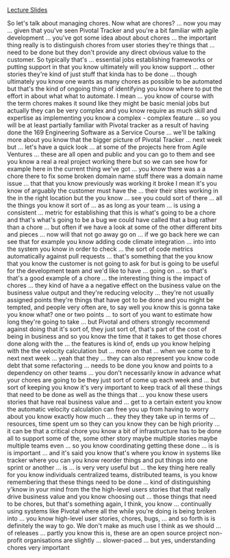 <a href=https://edge.edx.org/assets/courseware/v1/5e49b3e13c34b45143ba876e0bfa3d4f/asset-v1:AgileVentures+AV102+Spring_2017+type@asset+block/2.2-_Managing_Chores.pdf>Lecture Slides</a>

So let's talk about managing chores. Now what are chores? ... now you may
... given that you've seen Pivotal Tracker and you're a bit familiar
with agile development ... you've got some idea about about chores
... the important thing really is to distinguish chores from user stories
they're things that ... need to be done
but they don't provide any direct obvious value to the customer. So typically
that's ...
essential jobs establishing frameworks or putting support in
that you know ultimately will you know support ... other stories
they're kind of just stuff that kinda has to be done
... though ultimately you know one wants as many chores as possible to be
automated
but that's the kind of ongoing thing of identifying you know where to put the
effort in about what
what to automate. I mean ... you know of course with the term chores makes it sound
like they might be basic menial
jobs but actually they can be very complex and
you know require as much skill and expertise as implementing
you know a complex - complex feature ... so
you will be at least partially familiar with Pivotal tracker as a result of having
done the 169 Engineering Software as a Service Course ... we'll be talking more about
you know that the bigger picture of Pivotal Tracker ...
next week but ... let's have a quick look ...
at some of the projects here from Agile Ventures ... these are all
open and public and you can go to them and see you know a real
a real project working there but so we can see how for example here in the current thing we've
got
... you know there was a a chore there to fix some broken domain name stuff there was a
domain name issue
... that that you know previously was working it broke
I mean it's you know of arguably the customer must have
the ... their their sites working in the in the right location
but the you know ... see you could sort of
there ... all the things you know it sort of ... as as long as your team
... is using a consistent ... metric for establishing that this is what's going to be a chore
and that's what's going to be a bug
we could have called that a bug rather than a chore ...
but often if we have a look at some of the other different bits and pieces ... now will that not go
away
go on ... if we go back here
we can see that for example you know adding code climate integration
... into into the system you know in order to check ...
the sort of code metrics automatically against pull requests ... that's something that the
you know that you know the customer is not going to ask for but is going to be useful
for the development team and we'd like to have ... going on ...
so that's that's a good example of a chore ...
the interesting thing is the impact of chores ... they kind of have a
a negative effect on the business value on the business value output
and they're reducing velocity ... they're not usually assigned points
they're things that have got to be done and you might be tempted,
and people very often are, to say well
you know this is gonna take you know what? one or two
points ... to sort of you want to estimate
how long they're going to take ... but
Pivotal and others strongly recommend against doing that
it's sort of, they just sort of, that's part of the cost of being in business
and so you know the time that it takes to get those chores done along with the
... the features is kind of, ends up you know helping with the
the velocity calculation but ... more on that
... when we come to it next next week
... yeah that they ... they can also represent you know code debt that some
refactoring
... needs to be done you know and points to a dependency on other teams
... you don't necessarily know in advance what your chores are going to be they just sort of come up
each week and ... but sort of keeping you know it's very important to keep track of
all these things that need to be done as well as the things that ... you know these
users stories that have real business value
and ... get to a certain extent you know the
automatic velocity calculation can free you up from having to worry about
you know exactly how much ... they they
they take up in terms of ... resources, time spent
um so they can you know they can be high priority
... it can be that a critical chore you know a bit of infrastructure has to be done all
to support
some of the, some other story maybe multiple stories
maybe multiple teams even ... so you know coordinating getting these done
... is is is important ... and it's said
you know that's where you know in systems like tracker where you can you know
reorder
things and put things into one sprint or another ...
is ... is very very useful but ... the key thing here
really for you know individuals
centralized teams, distributed teams, is you know remembering that these things need to be done
... kind of distinguishing y'know in your mind from the
the high-level users stories that that really drive business value
and you know choosing out ... those things that need to be
chores, but that's something again, I think, you know ... continually using
systems like Pivotal where all the while you're doing is being
broken into ... you know high-level user stories,
chores, bugs, ... and so forth is is definitely the way to go.
We don't make as much use I think as we should ... of
releases ... partly you know this is, these are an open source project
non-profit organisations are slightly ... slower-paced
... but yes, understanding chores very important
